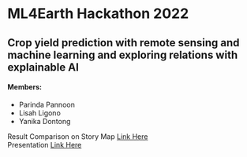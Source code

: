# ML4Earth Hackathon 2022
## Crop yield prediction with remote sensing and machine learning and exploring relations with explainable AI
#### Members:
*   Parinda Pannoon
*   Lisah Ligono
*   Yanika Dontong

Result Comparison on Story Map [Link Here](https://storymaps.arcgis.com/stories/b2a56de87c014598b98d15c5306e9c4b)<br />
Presentation [Link Here](https://www.youtube.com/watch?v=i7rjfTTq4ug)
